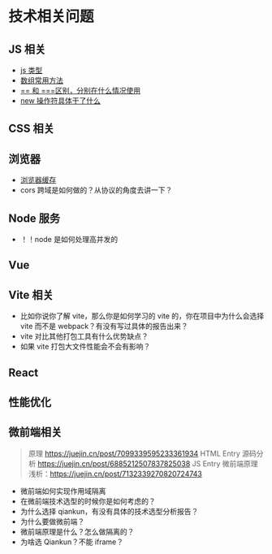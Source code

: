# 技术相关问题

## JS 相关

- [js 类型](./js/1.md)
- [数组常用方法](./js/arr.md)
- [== 和 ===区别，分别在什么情况使用](./js/1.md)
- [new 操作符具体干了什么](./js/1.md)

## CSS 相关

## 浏览器

- [浏览器缓存](/Interview/broswer/cache.md)
- cors 跨域是如何做的？从协议的角度去讲一下？

## Node 服务

- ！！node 是如何处理高并发的

## Vue

## Vite 相关

- 比如你说你了解 vite，那么你是如何学习的 vite 的，你在项目中为什么会选择 vite 而不是 webpack？有没有写过具体的报告出来？
- vite 对比其他打包工具有什么优势缺点？
- 如果 vite 打包大文件性能会不会有影响？

## React

## 性能优化

## 微前端相关

> 原理 https://juejin.cn/post/7099339595233361934
> HTML Entry 源码分析 https://juejin.cn/post/6885212507837825038
> JS Entry
> 微前端原理浅析：https://juejin.cn/post/7132339270820724743

- 微前端如何实现作用域隔离
- 在微前端技术选型的时候你是如何考虑的？
- 为什么选择 qiankun，有没有具体的技术选型分析报告？
- 为什么要做微前端？
- 微前端原理是什么？怎么做隔离的？
- 为啥选 Qiankun？不能 iframe？

